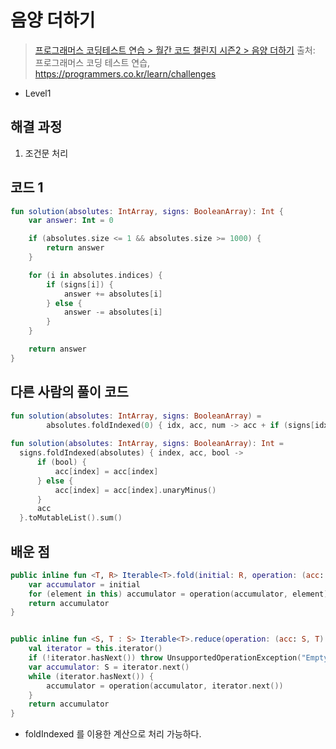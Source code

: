 # 음양 더하기

> [프로그래머스 코딩테스트 연습 > 월간 코드 챌린지 시즌2 > 음양 더하기](https://programmers.co.kr/learn/courses/30/lessons/76501)
> 출처: 프로그래머스 코딩 테스트 연습, https://programmers.co.kr/learn/challenges

- Level1

## 해결 과정

1. 조건문 처리

## 코드 1

```kotlin
fun solution(absolutes: IntArray, signs: BooleanArray): Int {
    var answer: Int = 0

    if (absolutes.size <= 1 && absolutes.size >= 1000) {
        return answer
    }

    for (i in absolutes.indices) {
        if (signs[i]) {
            answer += absolutes[i]
        } else {
            answer -= absolutes[i]
        }
    }

    return answer
}
```

## 다른 사람의 풀이 코드 

```kotlin
fun solution(absolutes: IntArray, signs: BooleanArray) =
        absolutes.foldIndexed(0) { idx, acc, num -> acc + if (signs[idx]) num else -num }
        
fun solution(absolutes: IntArray, signs: BooleanArray): Int =   
  signs.foldIndexed(absolutes) { index, acc, bool ->
      if (bool) {
          acc[index] = acc[index]
      } else {
          acc[index] = acc[index].unaryMinus()
      }
      acc
  }.toMutableList().sum()
```

## 배운 점

```kotlin
public inline fun <T, R> Iterable<T>.fold(initial: R, operation: (acc: R, T) -> R): R {
    var accumulator = initial
    for (element in this) accumulator = operation(accumulator, element)
    return accumulator
}


public inline fun <S, T : S> Iterable<T>.reduce(operation: (acc: S, T) -> S): S {
    val iterator = this.iterator()
    if (!iterator.hasNext()) throw UnsupportedOperationException("Empty collection can't be reduced.")
    var accumulator: S = iterator.next()
    while (iterator.hasNext()) {
        accumulator = operation(accumulator, iterator.next())
    }
    return accumulator
}
```

- foldIndexed 를 이용한 계산으로 처리 가능하다.


